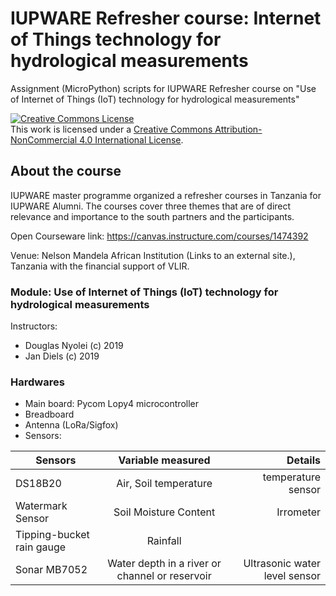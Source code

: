 # IUPWARE Refresher course: Internet of Things technology for hydrological measurements

Assignment (MicroPython) scripts for IUPWARE Refresher course on "Use of Internet of Things (IoT) technology for hydrological measurements"

<a rel="license" href="http://creativecommons.org/licenses/by-nc/4.0/"><img alt="Creative Commons License" style="border-width:0" src="https://i.creativecommons.org/l/by-nc/4.0/88x31.png" /></a><br />This work is licensed under a <a rel="license" href="http://creativecommons.org/licenses/by-nc/4.0/">Creative Commons Attribution-NonCommercial 4.0 International License</a>.

## About the course

IUPWARE master programme organized a refresher courses in Tanzania for IUPWARE Alumni. The courses cover three themes that are of direct relevance and importance to the south partners and the participants.

Open Courseware link: https://canvas.instructure.com/courses/1474392

Venue: Nelson Mandela African Institution (Links to an external site.), Tanzania with the financial support of VLIR.

### Module: Use of Internet of Things (IoT) technology for hydrological measurements
Instructors: 
- Douglas Nyolei (c) 2019
- Jan Diels (c) 2019

### Hardwares

- Main board: Pycom Lopy4 microcontroller
- Breadboard
- Antenna (LoRa/Sigfox) 
- Sensors:

| Sensors       | Variable measured           | Details  |
| ------------- |:-------------:| -----:|
| DS18B20       | Air, Soil temperature | temperature sensor |
| Watermark Sensor      | Soil Moisture Content | Irrometer |
| Tipping-bucket rain gauge      | Rainfall |  |
| Sonar MB7052      | Water depth in a river or channel or reservoir | Ultrasonic water level sensor |
